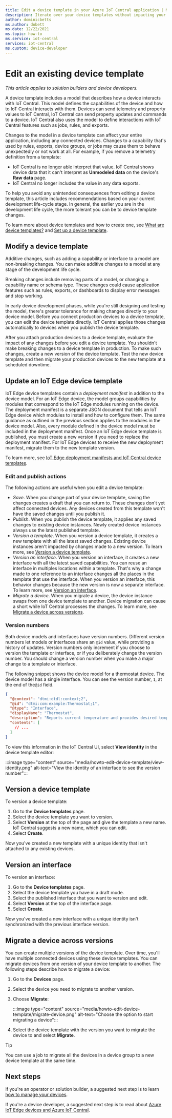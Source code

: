 ```yaml
---
title: Edit a device template in your Azure IoT Central application | Microsoft Docs
description: Iterate over your device templates without impacting your live connected devices
author: dominicbetts
ms.author: dobett
ms.date: 12/22/2021
ms.topic: how-to
ms.service: iot-central
services: iot-central
ms.custom: device-developer
---
```


# Edit an existing device template

*This article applies to solution builders and device developers.*

A device template includes a model that describes how a device interacts with IoT Central. This model defines the capabilities of the device and how to IoT Central interacts with them. Devices can send telemetry and property values to IoT Central, IoT Central can send property updates and commands to a device. IoT Central also uses the model to define interactions with IoT Central features such as jobs, rules, and exports.

Changes to the model in a device template can affect your entire application, including any connected devices. Changes to a capability that's used by rules, exports, device groups, or jobs may cause them to behave unexpectedly or not work at all. For example, if you remove a telemetry definition from a template:

- IoT Central is no longer able interpret that value. IoT Central shows device data that it can't interpret as **Unmodeled data** on the device's **Raw data** page.
- IoT Central no longer includes the value in any data exports.

To help you avoid any unintended consequences from editing a device template, this article includes recommendations based on your current development life-cycle stage. In general, the earlier you are in the development life cycle, the more tolerant you can be to device template changes.

To learn more about device templates and how to create one, see [What are device templates?](concepts-device-templates.md) and [Set up a device template](howto-set-up-template.md).

## Modify a device template

Additive changes, such as adding a capability or interface to a model are non-breaking changes. You can make additive changes to a model at any stage of the development life cycle.

Breaking changes include removing parts of a model, or changing a capability name or schema type. These changes could cause application features such as rules, exports, or dashboards to display error messages and stop working.

In early device development phases, while you're still designing and testing the model, there's greater tolerance for making changes directly to your device model. Before you connect production devices to a device template, you can edit the device template directly. IoT Central applies those changes automatically to devices when you publish the device template.

After you attach production devices to a device template, evaluate the impact of any changes before you edit a device template. You shouldn't make breaking changes to a device template in production. To make such changes, create a new version of the device template. Test the new device template and then migrate your production devices to the new template at a scheduled downtime.

## Update an IoT Edge device template

IoT Edge device templates contain a _deployment manifest_ in addition to the device model. For an IoT Edge device, the model groups capabilities by modules that correspond to the IoT Edge modules running on the device. The deployment manifest is a separate JSON document that tells an IoT Edge device which modules to install and how to configure them. The same guidance as outlined in the previous section applies to the modules in the device model. Also, every module defined in the device model must be included in the deployment manifest. Once an IoT Edge device template is published, you must create a new version if you need to replace the deployment manifest. For IoT Edge devices to receive the new deployment manifest, migrate them to the new template version.

To learn more, see [IoT Edge deployment manifests and IoT Central device templates](concepts-iot-edge.md#iot-edge-deployment-manifests-and-iot-central-device-templates).

### Edit and publish actions

The following actions are useful when you edit a device template:

- _Save_. When you change part of your device template, saving the changes creates a draft that you can return to. These changes don't yet affect connected devices. Any devices created from this template won't have the saved changes until you publish it.
- _Publish_. When you publish the device template, it applies any saved changes to existing device instances. Newly created device instances always use the latest published template.
- _Version a template_. When you version a device template, it creates a new template with all the latest saved changes. Existing device instances aren't impacted by changes made to a new version. To learn more, see [Version a device template](#version-a-device-template).
- _Version an interface_. When you version an interface, it creates a new interface with all the latest saved capabilities. You can reuse an interface in multiples locations within a template. That's why a change made to one reference to an interface changes all the places in the template that use the interface. When you version an interface, this behavior changes because the new version is now a separate interface. To learn more, see [Version an interface](#version-an-interface).
- _Migrate a device_. When you migrate a device, the device instance swaps from one device template to another. Device migration can cause a short while IoT Central processes the changes. To learn more, see [Migrate a device across versions](#migrate-a-device-across-versions).

### Version numbers

Both device models and interfaces have version numbers. Different version numbers let models or interfaces share an `@id` value, while providing a history of updates. Version numbers only increment if you choose to version the template or interface, or if you deliberately change the version number. You should change a version number when you make a major change to a template or interface.

The following snippet shows the device model for a thermostat device. The device model has a single interface. You can see the version number, `1`, at the end of the`@id` field.

```json
{
  "@context": "dtmi:dtdl:context;2",
  "@id": "dtmi:com:example:Thermostat;1",
  "@type": "Interface",
  "displayName": "Thermostat",
  "description": "Reports current temperature and provides desired temperature control.",
  "contents": [
    // ...
  ]
}
```

To view this information in the IoT Central UI, select **View identity** in the device template editor:

:::image type="content" source="media/howto-edit-device-template/view-identity.png" alt-text="View the identity of an interface to see the version number":::

## Version a device template

To version a device template:

1. Go to the **Device templates** page.
1. Select the device template you want to version.
1. Select **Version** at the top of the page and give the template a new name. IoT Central suggests a new name, which you can edit.
1. Select **Create**.

Now you've created a new template with a unique identity that isn't attached to any existing devices.

## Version an interface

To version an interface:

1. Go to the **Device templates** page.
1. Select the device template you have in a draft mode.
1. Select the published interface that you want to version and edit.
1. Select **Version** at the top of the interface page.
1. Select **Create**.

Now you've created a new interface with a unique identity isn't synchronized with the previous interface version.

## Migrate a device across versions

You can create multiple versions of the device template. Over time, you'll have multiple connected devices using these device templates. You can migrate devices from one version of your device template to another. The following steps describe how to migrate a device:

1. Go to the **Devices** page.
1. Select the device you need to migrate to another version.
1. Choose **Migrate**:

    :::image type="content" source="media/howto-edit-device-template/migrate-device.png" alt-text="Choose the option to start migrating a device":::

1. Select the device template with the version you want to migrate the device to and select **Migrate**.

> [!TIP]
> You can use a job to migrate all the devices in a device group to a new device template at the same time.

## Next steps

If you're an operator or solution builder, a suggested next step is to learn [how to manage your devices](./howto-manage-devices-individually.md).

If you're a device developer, a suggested next step is to read about [Azure IoT Edge devices and Azure IoT Central](./concepts-iot-edge.md).
